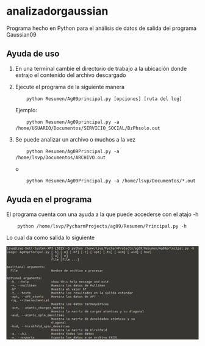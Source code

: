 
# analizadorgaussian
Programa hecho en Python para el análisis de datos de salida del programa Gaussian09


## Ayuda de uso

1. En una terminal cambie el directorio de trabajo a la ubicación donde extrajo el contenido del archivo descargado

2. Ejecute el programa de la siguiente manera

    ```
        python Resumen/Ag09principal.py [opciones] [ruta del log]
    ```
    Ejemplo:

    ```
        python Resumen/Ag09principal.py -a /home/USUARIO/Documentos/SERVICIO_SOCIAL/BzPhsolo.out
    ```

3. Se puede analizar un archivo o muchos a la vez

    ```
        python Resumen/Ag09Principal.py -a /home/lsvp/Documentos/ARCHIVO.out
    ```
    o
    ```
        python Resumen/Ag09Principal.py -a /home/lsvp/Documentos/*.out
    ```
    
## Ayuda en el programa

El programa cuenta con una ayuda a la que puede accederse con el atajo -h

``` 
    python /home/lsvp/PycharmProjects/ag09/Resumen/Principal.py -h
```

Lo cual da como salida lo siguiente



![Imagen 3](Img/i3.jpg)